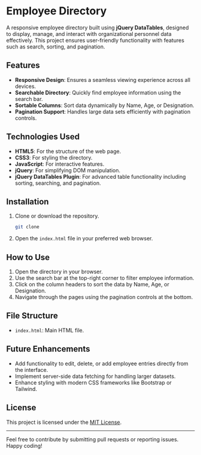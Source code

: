 # Employee Directory

A responsive employee directory built using **jQuery DataTables**, designed to display, manage, and interact with organizational personnel data effectively. This project ensures user-friendly functionality with features such as search, sorting, and pagination.

## Features

- **Responsive Design**: Ensures a seamless viewing experience across all devices.
- **Searchable Directory**: Quickly find employee information using the search bar.
- **Sortable Columns**: Sort data dynamically by Name, Age, or Designation.
- **Pagination Support**: Handles large data sets efficiently with pagination controls.

## Technologies Used

- **HTML5**: For the structure of the web page.
- **CSS3**: For styling the directory.
- **JavaScript**: For interactive features.
- **jQuery**: For simplifying DOM manipulation.
- **jQuery DataTables Plugin**: For advanced table functionality including sorting, searching, and pagination.

## Installation

1. Clone or download the repository.
   ```bash
   git clone 
   ```

2. Open the `index.html` file in your preferred web browser.

## How to Use

1. Open the directory in your browser.
2. Use the search bar at the top-right corner to filter employee information.
3. Click on the column headers to sort the data by Name, Age, or Designation.
4. Navigate through the pages using the pagination controls at the bottom.

## File Structure

- `index.html`: Main HTML file.

## Future Enhancements

- Add functionality to edit, delete, or add employee entries directly from the interface.
- Implement server-side data fetching for handling larger datasets.
- Enhance styling with modern CSS frameworks like Bootstrap or Tailwind.

## License

This project is licensed under the [MIT License](LICENSE).

---

Feel free to contribute by submitting pull requests or reporting issues. Happy coding!

